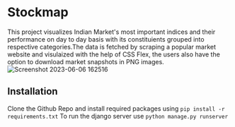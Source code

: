 # Stockmap
This project visualizes Indian Market's most important indices and their performance on day to day basis with its constituients grouped into respective categories.The data is fetched by scraping a popular market website and visulaized with the help of CSS Flex, the users also have the option to download market snapshots in PNG images.
![Screenshot 2023-06-06 162516](https://github.com/MANUSRAO/stockmap/assets/67941652/d760e4f5-da8c-4964-803e-b6ba1766bebc)

## Installation
Clone the Github Repo and install required packages using `pip install -r requirements.txt`
To run the django server use `python manage.py runserver`
